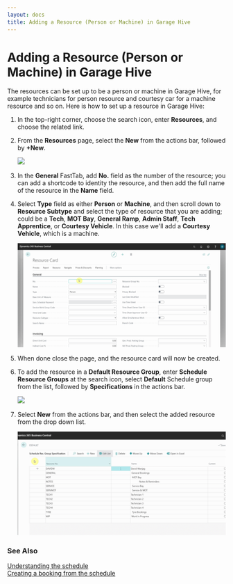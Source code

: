 ```yaml
---
layout: docs
title: Adding a Resource (Person or Machine) in Garage Hive
---
```


# Adding a Resource (Person or Machine) in Garage Hive
The resources can be set up to be a person or machine in Garage Hive, for example technicians for person resource and courtesy car for a machine resource and so on. Here is how to set up a resource in Garage Hive:
1. In the top-right corner, choose the search icon, enter **Resources**, and choose the related link.
2. From the **Resources** page, select the **New** from the actions bar, followed by **+New**.

   ![](media/garagehive-adding-a-resource1.gif)

3. In the **General** FastTab, add **No.** field as the number of the resource; you can add a shortcode to identity the resource, and then add the full name of the resource in the **Name** field.
4. Select **Type** field as either **Person** or **Machine**, and then scroll down to **Resource Subtype** and select the type of resource that you are adding; could be a **Tech**, **MOT Bay**, **General Ramp**, **Admin Staff**, **Tech Apprentice**, or **Courtesy Vehicle**. In this case we'll add a **Courtesy Vehicle**, which is a machine.

   ![](media/garagehive-adding-a-resource2.gif)

5. When done close the page, and the resource card will now be created.
6. To add the resource in a **Default Resource Group**, enter **Schedule Resource Groups** at the search icon, select **Default** Schedule group from the list, followed by **Specifications** in the actions bar.

   ![](media/garagehive-adding-a-resource3.gif)

7. Select **New** from the actions bar, and then select the added resource from the drop down list.

   ![](media/garagehive-adding-a-resource4.gif)


### **See Also**

[Understanding the schedule](garagehive-understanding-the-schedule.html) \
[Creating a booking from the schedule](/docs/garagehive-create-a-booking.html)